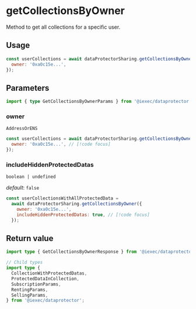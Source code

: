 # getCollectionsByOwner

Method to get all collections for a specific user.

## Usage

```js
const userCollections = await dataProtectorSharing.getCollectionsByOwner({
  owner: '0xa0c15e...',
});
```

## Parameters

```ts twoslash
import { type GetCollectionsByOwnerParams } from '@iexec/dataprotector';
```

### owner

`AddressOrENS`

```js
const userCollections = await dataProtectorSharing.getCollectionsByOwner({
  owner: '0xa0c15e...', // [!code focus]
});
```

### includeHiddenProtectedDatas

`boolean | undefined`

_default_: `false`

```js
const userCollectionsWithAllProtectedData =
  await dataProtectorSharing.getCollectionsByOwner({
    owner: '0xa0c15e...',
    includeHiddenProtectedDatas: true, // [!code focus]
  });
```

## Return value

```ts twoslash
import type { GetCollectionsByOwnerResponse } from '@iexec/dataprotector';

// Child types
import type {
  CollectionWithProtectedDatas,
  ProtectedDataInCollection,
  SubscriptionParams,
  RentingParams,
  SellingParams,
} from '@iexec/dataprotector';
```
